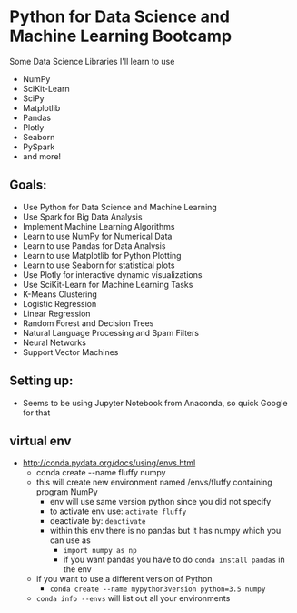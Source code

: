 # Python for Data Science and Machine Learning Bootcamp
Some Data Science Libraries I'll learn to use
- NumPy
- SciKit-Learn
- SciPy
- Matplotlib
- Pandas
- Plotly
- Seaborn
- PySpark
- and more!

## Goals:
- Use Python for Data Science and Machine Learning
- Use Spark for Big Data Analysis
- Implement Machine Learning Algorithms
- Learn to use NumPy for Numerical Data
- Learn to use Pandas for Data Analysis
- Learn to use Matplotlib for Python Plotting
- Learn to use Seaborn for statistical plots
- Use Plotly for interactive dynamic visualizations
- Use SciKit-Learn for Machine Learning Tasks
- K-Means Clustering
- Logistic Regression
- Linear Regression
- Random Forest and Decision Trees
- Natural Language Processing and Spam Filters
- Neural Networks
- Support Vector Machines

## Setting up:
- Seems to be using Jupyter Notebook from Anaconda, so quick Google for that

## virtual env
- http://conda.pydata.org/docs/using/envs.html
    - conda create --name fluffy numpy
    - this will create new environment named /envs/fluffy containing program NumPy
        - env will use same version python since you did not specify
        - to activate env use:  `activate fluffy`
        - deactivate by:        `deactivate`
        - within this env there is no pandas but it has numpy which you can use as
            - `import numpy as np`
            - if you want pandas you have to do `conda install pandas` in the env
    - if you want to use a different version of Python
        - `conda create --name mypython3version python=3.5 numpy`
    - `conda info --envs` will list out all your environments